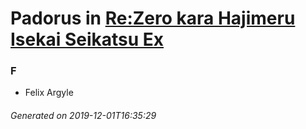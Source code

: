 # Padorus in [Re:Zero kara Hajimeru Isekai Seikatsu Ex](https://myanimelist.net/manga/95243/Re_Zero_kara_Hajimeru_Isekai_Seikatsu_Ex)

### F
* Felix Argyle

###### Generated on 2019-12-01T16:35:29

